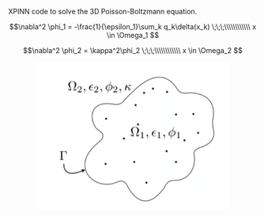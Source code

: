 
XPINN code to solve the 3D Poisson-Boltzmann equation.

$$\nabla^2 \phi_1 = -\frac{1}{\epsilon_1}\sum_k q_k\delta(x_k) \;\;\;\\\\\\\\\\\\ x \in \Omega_1 $$

$$\nabla^2 \phi_2 = \kappa^2\phi_2 \;\;\;\\\\\\\\\\\\ x \in \Omega_2 $$
   

<p align="center">
  <img height="300" src="https://github.com/MartinAchondo/Poisson-Boltzmann-Equation-Simulation-Using-XPINNs/blob/master/img/Implicit-solvent.png">
</p>